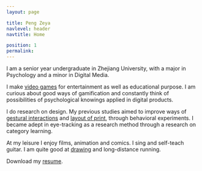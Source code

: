 ```yaml
---
layout: page

title: Peng Zeya
navlevel: header
navtitle: Home

position: 1
permalink: 
---
```


I am a senior year undergraduate in Zhejiang University, with a major in Psychology and a minor in Digital Media.

I make [video games](/portfolio/) for entertainment as well as educational purpose. I am curious about good ways of gamification and constantly think of possibilities of psychological knowings applied in digital products.

I do research on design. My previous studies aimed to improve ways of [gestural interactions](/portfoliowork/2015/07/30/User-Defined-Gestures-for-Interaction.html) and [layout of print](/portfoliowork/2016/07/01/Safety-Card.html), through behavioral experiments. I became adept in eye-tracking as a research method through a research on category learning.

At my leisure I enjoy films, animation and comics. I sing and self-teach guitar. I am quite good at [drawing](https://www.pixiv.net/member.php?id=11717862) and long-distance running.

Download my [resume](/assets/files/resume.pdf).
